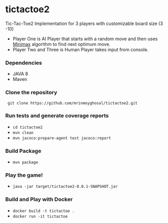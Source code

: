 # tictactoe2

Tic-Tac-Toe2 Implementation for 3 players with customizable board size (3 -10)
* Player One is AI Player that starts with a random move and then uses [Minimax](https://en.wikipedia.org/wiki/Minimax) algorithm to find next optimum move.
* Player Two and Three is Human Player takes input from console.

### Dependencies
* JAVA 8
* Maven

### Clone the repository
` git clone https://github.com/mrinmoyghosal/tictactoe2.git`

### Run tests and generate coverage reports
* `cd tictactoe2`
* `mvn clean` 
* `mvn jacoco:prepare-agent test jacoco:report`

### Build Package
* `mvn package`

### Play the game!
* `java -jar target/tictactoe2-0.0.1-SNAPSHOT.jar`

### Build and Play with Docker
* `docker build -t tictactoe .`
* `docker run -it tictactoe`


